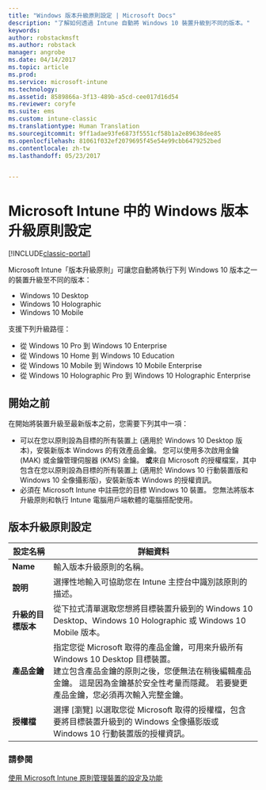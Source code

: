 ```yaml
---
title: "Windows 版本升級原則設定 | Microsoft Docs"
description: "了解如何透過 Intune 自動將 Windows 10 裝置升級到不同的版本。"
keywords: 
author: robstackmsft
ms.author: robstack
manager: angrobe
ms.date: 04/14/2017
ms.topic: article
ms.prod: 
ms.service: microsoft-intune
ms.technology: 
ms.assetid: 8589866a-3f13-489b-a5cd-cee017d16d54
ms.reviewer: coryfe
ms.suite: ems
ms.custom: intune-classic
ms.translationtype: Human Translation
ms.sourcegitcommit: 9ff1adae93fe6873f5551cf58b1a2e89638dee85
ms.openlocfilehash: 81061f032ef2079695f45e54e99cbb6479252bed
ms.contentlocale: zh-tw
ms.lasthandoff: 05/23/2017


---
```


# <a name="windows-edition-upgrade-policy-settings-in-microsoft-intune"></a>Microsoft Intune 中的 Windows 版本升級原則設定

[!INCLUDE[classic-portal](../includes/classic-portal.md)]

Microsoft Intune「版本升級原則」可讓您自動將執行下列 Windows 10 版本之一的裝置升級至不同的版本：
* Windows 10 Desktop
* Windows 10 Holographic
* Windows 10 Mobile

支援下列升級路徑：
- 從 Windows 10 Pro 到 Windows 10 Enterprise
- 從 Windows 10 Home 到 Windows 10 Education
- 從 Windows 10 Mobile 到 Windows 10 Mobile Enterprise
- 從 Windows 10 Holographic Pro 到 Windows 10 Holographic Enterprise

## <a name="before-you-start"></a>開始之前
在開始將裝置升級至最新版本之前，您需要下列其中一項：
* 可以在您以原則設為目標的所有裝置上 (適用於 Windows 10 Desktop 版本)，安裝新版本 Windows 的有效產品金鑰。 您可以使用多次啟用金鑰 (MAK) 或金鑰管理伺服器 (KMS) 金鑰。
**或**來自 Microsoft 的授權檔案，其中包含在您以原則設為目標的所有裝置上 (適用於 Windows 10 行動裝置版和 Windows 10 全像攝影版)，安裝新版本 Windows 的授權資訊。
* 必須在 Microsoft Intune 中註冊您的目標 Windows 10 裝置。 您無法將版本升級原則和執行 Intune 電腦用戶端軟體的電腦搭配使用。

## <a name="edition-upgrade-policy-settings"></a>版本升級原則設定

|設定名稱|詳細資料|
|-|-|
|**Name**|輸入版本升級原則的名稱。|
|**說明**|選擇性地輸入可協助您在 Intune 主控台中識別該原則的描述。
|**升級的目標版本**|從下拉式清單選取您想將目標裝置升級到的 Windows 10 Desktop、Windows 10 Holographic 或 Windows 10 Mobile 版本。
|**產品金鑰**|指定您從 Microsoft 取得的產品金鑰，可用來升級所有 Windows 10 Desktop 目標裝置。<br>建立包含產品金鑰的原則之後，您便無法在稍後編輯產品金鑰。 這是因為金鑰基於安全性考量而隱藏。 若要變更產品金鑰，您必須再次輸入完整金鑰。
|**授權檔**|選擇 [瀏覽] 以選取您從 Microsoft 取得的授權檔，包含要將目標裝置升級到的 Windows 全像攝影版或 Windows 10 行動裝置版的授權資訊。

### <a name="see-also"></a>請參閱
[使用 Microsoft Intune 原則管理裝置的設定及功能](manage-settings-and-features-on-your-devices-with-microsoft-intune-policies.md)


